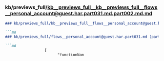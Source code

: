 ### kb/previews_full/kb__previews_full__kb__previews_full__flows__personal_account@guest.har.part031.md.part002.md.md

```md
### kb/previews_full/kb__previews_full__flows__personal_account@guest.har.part031.md.part002.md

```md
### kb/previews_full/flows__personal_account@guest.har.part031.md (part 002)

```md
                  {
                        "functionNam
```

```

```

```
